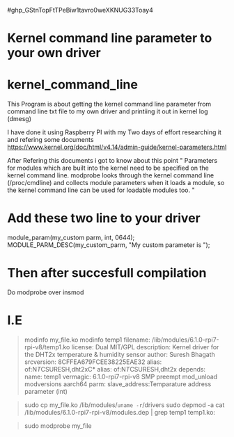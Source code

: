 #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
# Kernel command line parameter to your own driver
# kernel_command_line
This Program is about getting the kernel command line parameter from command line txt file to my own driver and printiing it out in kernel log (dmesg)

I have done it using Raspberry PI with my Two days of effort researching it and refering some documents 
https://www.kernel.org/doc/html/v4.14/admin-guide/kernel-parameters.html


After Refering this documents i got to know about this point 
" Parameters for modules which are built into the kernel need to be specified on the kernel command line. modprobe looks through the kernel command line (/proc/cmdline) and collects module parameters when it loads a module, so the kernel command line can be used for loadable modules too. "

# Add these two line to your driver
module_param(my_custom parm, int, 0644);
MODULE_PARM_DESC(my_custom_parm, "My custom parameter is ");
# Then after succesfull compilation 

Do modprobe over insmod

# I.E
> modinfo my_file.ko
modinfo temp1 
filename:       /lib/modules/6.1.0-rpi7-rpi-v8/temp1.ko
license:        Dual MIT/GPL
description:    Kernel driver for the DHT2x temperature & humidity sensor
author:         Suresh Bhagath 
srcversion:     8CFFEA679FCEE38225EAE32
alias:          of:N*T*CSURESH,dht2xC*
alias:          of:N*T*CSURESH,dht2x
depends:        
name:           temp1
vermagic:       6.1.0-rpi7-rpi-v8 SMP preempt mod_unload modversions aarch64
parm:           slave_address:Temparature address parameter (int)


> sudo cp my_file.ko /lib/modules/`uname -r`/drivers
> sudo depmod -a
> cat /lib/modules/6.1.0-rpi7-rpi-v8/modules.dep | grep temp1
temp1.ko:

> sudo modprobe my_file

